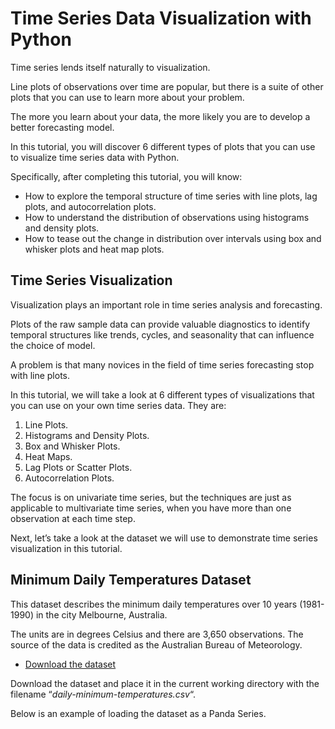 # Time Series Data Visualization with Python

Time series lends itself naturally to visualization.

Line plots of observations over time are popular, but there is a suite of other plots that you can use to learn more about your problem.

The more you learn about your data, the more likely you are to develop a better forecasting model.

In this tutorial, you will discover 6 different types of plots that you can use to visualize time series data with Python.

Specifically, after completing this tutorial, you will know:

- How to explore the temporal structure of time series with line plots, lag plots, and autocorrelation plots.
- How to understand the distribution of observations using histograms and density plots.
- How to tease out the change in distribution over intervals using box and whisker plots and heat map plots.

## Time Series Visualization

Visualization plays an important role in time series analysis and forecasting.

Plots of the raw sample data can provide valuable diagnostics to identify temporal structures like trends, cycles, and seasonality that can influence the choice of model.

A problem is that many novices in the field of time series forecasting stop with line plots.

In this tutorial, we will take a look at 6 different types of visualizations that you can use on your own time series data. They are:

1. Line Plots.
2. Histograms and Density Plots.
3. Box and Whisker Plots.
4. Heat Maps.
5. Lag Plots or Scatter Plots.
6. Autocorrelation Plots.

The focus is on univariate time series, but the techniques are just as applicable to multivariate time series, when you have more than one observation at each time step.

Next, let’s take a look at the dataset we will use to demonstrate time series visualization in this tutorial.

## Minimum Daily Temperatures Dataset

This dataset describes the minimum daily temperatures over 10 years (1981-1990) in the city Melbourne, Australia.

The units are in degrees Celsius and there are 3,650 observations. The source of the data is credited as the Australian Bureau of Meteorology.

- <a href="https://raw.githubusercontent.com/jbrownlee/Datasets/master/daily-min-temperatures.csv">Download the dataset</a>

Download the dataset and place it in the current working directory with the filename “*daily-minimum-temperatures.csv*“.

Below is an example of loading the dataset as a Panda Series.
